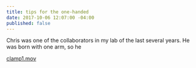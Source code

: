 ```yaml
---
title: tips for the one-handed
date: 2017-10-06 12:07:00 -04:00
published: false
---
```


Chris was one of the collaborators in my lab of the last several years. He was born with one arm, so he 

[clamp1.mov](/uploads/clamp1.mov)